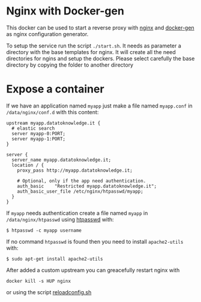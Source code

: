 Nginx with Docker-gen
=====================

This docker can be used to start a reverse proxy with [nginx](http://nginx.org/en/) and [docker-gen](https://github.com/jwilder/docker-gen) as nginx configuration generator.

To setup the service run the script `./start.sh`. It needs as parameter a directory with the base templates for nginx. It will create all the need directories for ngins and setup the dockers. Please select carefully the base directory by copying the folder to another directory

Expose a container
==================

If we have an application named `myapp` just make a file named `myapp.conf` in `/data/nginx/conf.d` with this content:

```
upstream myapp.datatoknowledge.it {
  # elastic search
  server myapp-0:PORT;
  server myapp-1:PORT;
}

server {
  server_name myapp.datatoknowledge.it;
  location / {
    proxy_pass http://myapp.datatoknowledge.it;

    # Optional, only if the app need authentication.
    auth_basic    "Restricted myapp.datatoknowledge.it";
    auth_basic_user_file /etc/nginx/htpasswd/myapp;
  }
}
```

If `myapp` needs authentication create a file named `myapp` in `/data/nginx/htpasswd` using [htpasswd](http://httpd.apache.org/docs/2.2/programs/htpasswd.html) with:

```
$ htpasswd -c myapp username
```

If no command `htpasswd` is found then you need to install `apache2-utils` with:

```
$ sudo apt-get install apache2-utils
```

After added a custom upstream you can greacefully restart nginx with

```
docker kill -s HUP nginx
```

or using the script [reloadconfig.sh](reloadconfig.sh)
